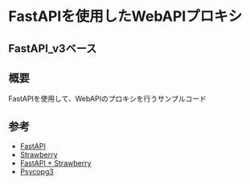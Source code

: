 # FastAPIを使用したWebAPIプロキシ

## FastAPI_v3ベース

## 概要

FastAPIを使用して、WebAPIのプロキシを行うサンプルコード

## 参考

- [FastAPI](https://fastapi.tiangolo.com/)
- [Strawberry](https://strawberry.rocks)
- [FastAPI + Strawberry](https://fastapi.tiangolo.com/how-to/graphql/)
- [Psycopg3](https://www.psycopg.org/)
